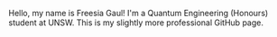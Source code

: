 Hello, my name is Freesia Gaul! I'm a Quantum Engineering (Honours) student at UNSW. This is my slightly more professional GitHub page. <br>
